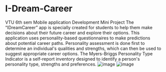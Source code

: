 # I-Dream-Career
VTU 6th sem Mobile application Development Mini Project
The “IDreamCareer” app is specially created for students to help them make decisions about their future career and explore their options.
This application uses personality-based questionnaires to make predictions about potential career paths.
Personality assessment is done first to determine an individual's qualities and strengths, which can then be used to suggest appropriate career options.
The Myers-Briggs Personality Type Indicator is a self-report inventory designed to identify a person's personality type, strengths and preferences.
![image](https://github.com/suhaspr15/I-Dream-Career/assets/118530757/68463e33-a0c7-44f9-8a2a-a76133de2455)
![image](https://github.com/suhaspr15/I-Dream-Career/assets/118530757/eac368e7-72f3-413c-aa89-3aa079395226)


